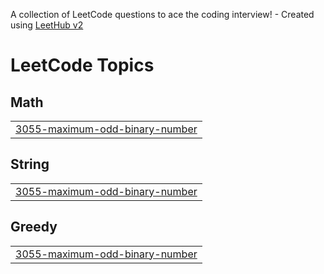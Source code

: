 A collection of LeetCode questions to ace the coding interview! - Created using [LeetHub v2](https://github.com/arunbhardwaj/LeetHub-2.0)
<!---LeetCode Topics Start-->
# LeetCode Topics
## Math
|  |
| ------- |
| [3055-maximum-odd-binary-number](https://github.com/Keerthan0811/DAA-Lab/tree/master/3055-maximum-odd-binary-number) |
## String
|  |
| ------- |
| [3055-maximum-odd-binary-number](https://github.com/Keerthan0811/DAA-Lab/tree/master/3055-maximum-odd-binary-number) |
## Greedy
|  |
| ------- |
| [3055-maximum-odd-binary-number](https://github.com/Keerthan0811/DAA-Lab/tree/master/3055-maximum-odd-binary-number) |
<!---LeetCode Topics End-->